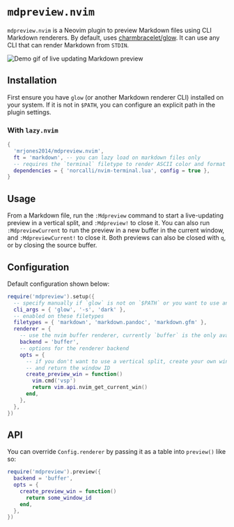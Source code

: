 # `mdpreview.nvim`

`mdpreview.nvim` is a Neovim plugin to preview Markdown files using CLI Markdown renderers. By default, uses [charmbracelet/glow](https://github.com/charmbracelet/glow).
It can use any CLI that can render Markdown from `STDIN`.

![Demo gif of live updating Markdown preview](https://user-images.githubusercontent.com/8648891/258194101-9e78b245-3f3e-4bb5-a7de-c8cf513832c1.gif)

## Installation

First ensure you have `glow` (or another Markdown renderer CLI) installed on your system. If it is not in `$PATH`, you can configure an explicit path in the plugin settings.

### With `lazy.nvim`

```lua
{
  'mrjones2014/mdpreview.nvim',
  ft = 'markdown', -- you can lazy load on markdown files only
  -- requires the `terminal` filetype to render ASCII color and format codes
  dependencies = { 'norcalli/nvim-terminal.lua', config = true },
}
```

## Usage

From a Markdown file, run the `:Mdpreview` command to start a live-updating preview in a vertical split, and `:Mdpreview!` to close it.
You can also run `:MdpreviewCurrent` to run the preview in a new buffer in the current window, and `:MdpreviewCurrent!` to close it.
Both previews can also be closed with `q`, or by closing the source buffer.

## Configuration

Default configuration shown below:

```lua
require('mdpreview').setup({
  -- specify manually if `glow` is not on `$PATH` or you want to use another CLI, or use different args
  cli_args = { 'glow', '-s', 'dark' },
  -- enabled on these filetypes
  filetypes = { 'markdown', 'markdown.pandoc', 'markdown.gfm' },
  renderer = {
    -- use the nvim buffer renderer, currently `buffer` is the only available backend
    backend = 'buffer',
    -- options for the renderer backend
    opts = {
      -- if you don't want to use a vertical split, create your own window
      -- and return the window ID
      create_preview_win = function()
        vim.cmd('vsp')
        return vim.api.nvim_get_current_win()
      end,
    },
  },
})
```

## API

You can override `Config.renderer` by passing it as a table into `preview()` like so:

```lua
require('mdpreview').preview({
  backend = 'buffer',
  opts = {
    create_preview_win = function()
      return some_window_id
    end,
  },
})
```
